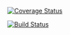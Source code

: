 [![Coverage Status](https://coveralls.io/repos/github/jordzhu/c4cs-w17-rpn/badge.svg?branch=master)](https://coveralls.io/github/jordzhu/c4cs-w17-rpn?branch=master)

[![Build Status](https://travis-ci.org/jordzhu/c4cs-w17-rpn.svg?branch=master)](https://travis-ci.org/jordzhu/c4cs-w17-rpn)